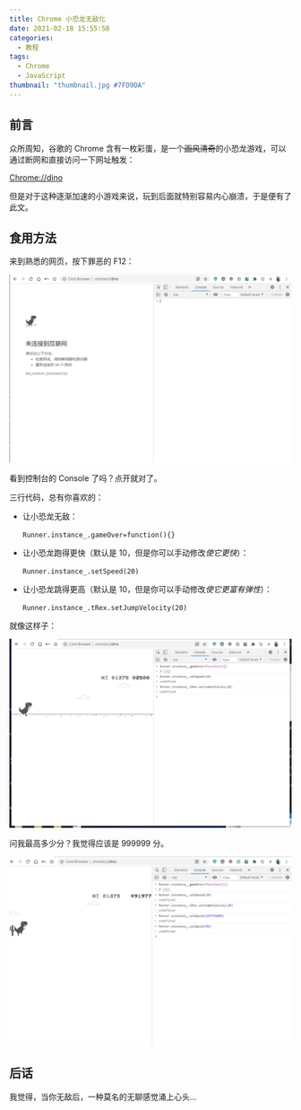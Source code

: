 ```yaml
---
title: Chrome 小恐龙无敌化
date: 2021-02-18 15:55:58
categories:
  - 教程
tags:
  - Chrome
  - JavaScript
thumbnail: "thumbnail.jpg #7FD9DA"
---
```


## 前言

众所周知，谷歌的 Chrome 含有一枚彩蛋，是一个~~画风清奇~~的小恐龙游戏，可以通过断网和直接访问一下网址触发：

[Chrome://dino](chrome://dino/)

但是对于这种逐渐加速的小游戏来说，玩到后面就特别容易内心崩溃，于是便有了此文。

## 食用方法

来到熟悉的网页，按下罪恶的 F12：

![image](post/chrome-dinosaur/qyww7vej30vt0l7q40.jpg)

看到控制台的 Console 了吗？点开就对了。

三行代码，总有你喜欢的：

- 让小恐龙无敌：

  `Runner.instance_.gameOver=function(){}`

- 让小恐龙跑得更快（默认是 10，但是你可以手动修改*使它更快*）：

  `Runner.instance_.setSpeed(20)`

- 让小恐龙跳得更高（默认是 10，但是你可以手动修改*使它更富有弹性*）：

  `Runner.instance_.tRex.setJumpVelocity(20)`

就像这样子：

![image](post/chrome-dinosaur/ra5xeekj30w90lkjsy.jpg)

问我最高多少分？我觉得应该是 999999 分。

![本C的随手分数](post/chrome-dinosaur/rd4cvuej30vg0l43zl.jpg)

## 后话

我觉得，当你无敌后，一种莫名的无聊感觉涌上心头...
